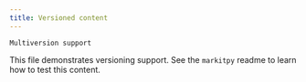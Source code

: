 ```yaml
---
title: Versioned content
---
```


```{versionadded} 0.3.2
Multiversion support
```

This file demonstrates versioning support.
See the `markitpy` readme to learn how to test this content.

